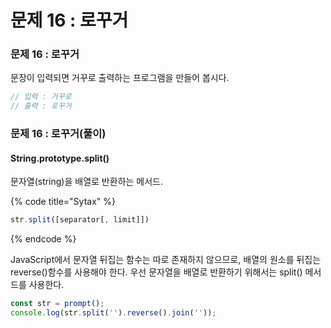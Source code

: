 # 문제 16 : 로꾸거

### 문제 16 : 로꾸거

문장이 입력되면 거꾸로 출력하는 프로그램을 만들어 봅시다.

```javascript
// 입력 : 거꾸로
// 출력 : 로꾸거
```

### 문제 16 : 로꾸거\(풀이\)

#### String.prototype.split\(\)

문자열\(string\)을 배열로 반환하는 메서드.

{% code title="Sytax" %}
```javascript
str.split([separator[, limit]])
```
{% endcode %}



 JavaScript에서 문자열 뒤집는 함수는 따로 존재하지 않으므로, 배열의 원소를 뒤집는 reverse\(\)함수를 사용해야 한다. 우선 문자열을 배열로 반환하기 위해서는 split\(\) 메서드를 사용한다.

```javascript
const str = prompt();
console.log(str.split('').reverse().join(''));
```

